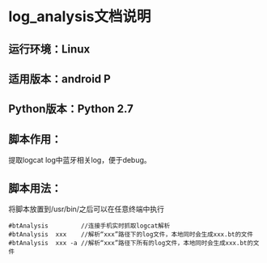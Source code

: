 # log_analysis文档说明
## 运行环境：Linux
## 适用版本：android P
## Python版本：Python 2.7
## 脚本作用：
提取logcat log中蓝牙相关log，便于debug。
## 脚本用法： 
将脚本放置到/usr/bin/之后可以在任意终端中执行
```
#btAnalysis         //连接手机实时抓取logcat解析
#btAnalysis  xxx    //解析“xxx”路径下的log文件，本地同时会生成xxx.bt的文件
#btAnalysis  xxx -a //解析“xxx”路径下所有的log文件，本地同时会生成xxx.bt的文件
```
